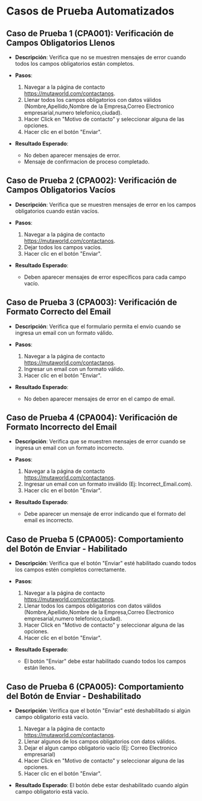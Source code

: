 # Casos de Prueba Automatizados

## Caso de Prueba 1 (CPA001): Verificación de Campos Obligatorios Llenos
- **Descripción**: Verifica que no se muestren mensajes de error cuando todos los campos obligatorios están completos.

- **Pasos**:
  1. Navegar a la página de contacto https://mutaworld.com/contactanos.
  2. Llenar todos los campos obligatorios con datos válidos (Nombre,Apellido,Nombre de la Empresa,Correo Electronico empresarial,numero telefonico,ciudad).
  3. Hacer Click en "Motivo de contacto" y seleccionar alguna de las opciones.
  4. Hacer clic en el botón "Enviar".
   
- **Resultado Esperado**: 
    - No deben aparecer mensajes de error.
    - Mensaje de confirmacion de proceso completado.

## Caso de Prueba 2 (CPA002): Verificación de Campos Obligatorios Vacíos
- **Descripción**: Verifica que se muestren mensajes de error en los campos obligatorios cuando están vacíos.

- **Pasos**:
  1. Navegar a la página de contacto https://mutaworld.com/contactanos.
  2. Dejar todos los campos vacíos.
  3. Hacer clic en el botón "Enviar".

- **Resultado Esperado**: 
  - Deben aparecer mensajes de error específicos para cada campo vacío.

## Caso de Prueba 3 (CPA003): Verificación de Formato Correcto del Email
- **Descripción**: Verifica que el formulario permita el envío cuando se ingresa un email con un formato válido.

- **Pasos**:
  1. Navegar a la página de contacto https://mutaworld.com/contactanos.
  2. Ingresar un email con un formato válido.
  3. Hacer clic en el botón "Enviar".

- **Resultado Esperado**: 
  - No deben aparecer mensajes de error en el campo de email.

## Caso de Prueba 4 (CPA004): Verificación de Formato Incorrecto del Email
- **Descripción**: Verifica que se muestren mensajes de error cuando se ingresa un email con un formato incorrecto.

- **Pasos**:
  1. Navegar a la página de contacto https://mutaworld.com/contactanos.
  2. Ingresar un email con un formato inválido (Ej: Incorrect_Email.com).
  3. Hacer clic en el botón "Enviar".

- **Resultado Esperado**: 
  - Debe aparecer un mensaje de error indicando que el formato del email es incorrecto.

## Caso de Prueba 5 (CPA005): Comportamiento del Botón de Enviar - Habilitado
- **Descripción**: Verifica que el botón "Enviar" esté habilitado cuando todos los campos estén completos correctamente.

- **Pasos**:
  1. Navegar a la página de contacto https://mutaworld.com/contactanos.
  2. Llenar todos los campos obligatorios con datos válidos (Nombre,Apellido,Nombre de la Empresa,Correo Electronico empresarial,numero telefonico,ciudad).
  3. Hacer Click en "Motivo de contacto" y seleccionar alguna de las opciones.
  4. Hacer clic en el botón "Enviar".

- **Resultado Esperado**: 
  -  El botón "Enviar" debe estar habilitado cuando todos los campos están llenos.

## Caso de Prueba 6 (CPA005): Comportamiento del Botón de Enviar - Deshabilitado
- **Descripción**: Verifica que el botón "Enviar" esté deshabilitado si algún campo obligatorio está vacío.

  1. Navegar a la página de contacto https://mutaworld.com/contactanos.
  2. Llenar algunos de los campos obligatorios con datos válidos.
  3. Dejar el algun campo obligatorio vacio (Ej: Correo Electronico empresarial)
  4. Hacer Click en "Motivo de contacto" y seleccionar alguna de las opciones.
  5. Hacer clic en el botón "Enviar".

- **Resultado Esperado**: El botón debe estar deshabilitado cuando algún campo obligatorio está vacío.